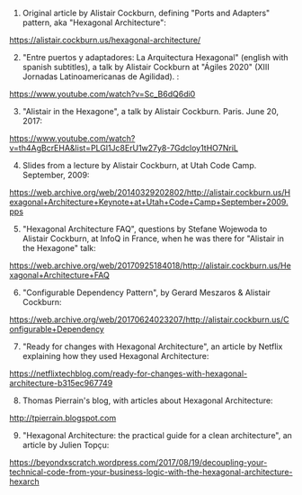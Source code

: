 1. Original article by Alistair Cockburn, defining "Ports and Adapters" pattern, aka "Hexagonal Architecture":

<a target="_blank" href="https://alistair.cockburn.us/hexagonal-architecture/">https://alistair.cockburn.us/hexagonal-architecture/</a>

2. "Entre puertos y adaptadores: La Arquitectura Hexagonal" (english with spanish subtitles), a talk by Alistair Cockburn at "Ágiles 2020" (XIII Jornadas Latinoamericanas de Agilidad). :

<a target="_blank" href="https://www.youtube.com/watch?v=Sc_B6dQ6di0">https://www.youtube.com/watch?v=Sc_B6dQ6di0</a>

3. "Alistair in the Hexagone", a talk by Alistair Cockburn. Paris. June 20, 2017:

<a target="_blank" href="https://www.youtube.com/watch?v=th4AgBcrEHA&list=PLGl1Jc8ErU1w27y8-7Gdcloy1tHO7NriL">https://www.youtube.com/watch?v=th4AgBcrEHA&list=PLGl1Jc8ErU1w27y8-7Gdcloy1tHO7NriL</a>

4. Slides from a lecture by Alistair Cockburn, at Utah Code Camp. September, 2009:

<a target="_blank" href="https://web.archive.org/web/20140329202802/http://alistair.cockburn.us/Hexagonal+Architecture+Keynote+at+Utah+Code+Camp+September+2009.pps">https://web.archive.org/web/20140329202802/http://alistair.cockburn.us/Hexagonal+Architecture+Keynote+at+Utah+Code+Camp+September+2009.pps</a>

5. "Hexagonal Architecture FAQ", questions by Stefane Wojewoda to Alistair Cockburn, at InfoQ in France, when he was there for "Alistair in the Hexagone" talk:

<a target="_blank" href="https://web.archive.org/web/20170925184018/http://alistair.cockburn.us/Hexagonal+Architecture+FAQ">https://web.archive.org/web/20170925184018/http://alistair.cockburn.us/Hexagonal+Architecture+FAQ</a>

6. "Configurable Dependency Pattern", by Gerard Meszaros & Alistair Cockburn:

<a target="_blank" href="https://web.archive.org/web/20170624023207/http://alistair.cockburn.us/Configurable+Dependency">https://web.archive.org/web/20170624023207/http://alistair.cockburn.us/Configurable+Dependency</a>

7. "Ready for changes with Hexagonal Architecture", an article by Netflix explaining how they used Hexagonal Architecture:

<a target="_blank" href="https://netflixtechblog.com/ready-for-changes-with-hexagonal-architecture-b315ec967749">https://netflixtechblog.com/ready-for-changes-with-hexagonal-architecture-b315ec967749</a>

8. Thomas Pierrain's blog, with articles about Hexagonal Architecture:

<a target="_blank" href="http://tpierrain.blogspot.com">http://tpierrain.blogspot.com</a>

9. "Hexagonal Architecture: the practical guide for a clean architecture", an article by Julien Topçu:

<a target="_blank" href="https://beyondxscratch.wordpress.com/2017/08/19/decoupling-your-technical-code-from-your-business-logic-with-the-hexagonal-architecture-hexarch">https://beyondxscratch.wordpress.com/2017/08/19/decoupling-your-technical-code-from-your-business-logic-with-the-hexagonal-architecture-hexarch</a>
